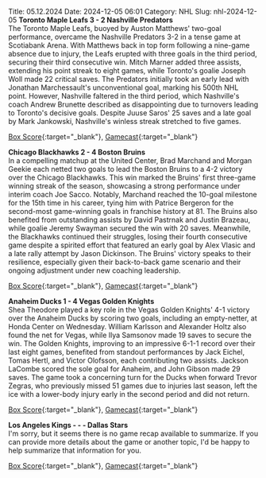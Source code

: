 Title: 05.12.2024
Date: 2024-12-05 06:01
Category: NHL 
Slug: nhl-2024-12-05 
**Toronto Maple Leafs 3 - 2 Nashville Predators**  
The Toronto Maple Leafs, buoyed by Auston Matthews' two-goal performance, overcame the Nashville Predators 3-2 in a tense game at Scotiabank Arena. With Matthews back in top form following a nine-game absence due to injury, the Leafs erupted with three goals in the third period, securing their third consecutive win. Mitch Marner added three assists, extending his point streak to eight games, while Toronto's goalie Joseph Woll made 22 critical saves. The Predators initially took an early lead with Jonathan Marchessault's unconventional goal, marking his 500th NHL point. However, Nashville faltered in the third period, which Nashville's coach Andrew Brunette described as disappointing due to turnovers leading to Toronto's decisive goals. Despite Juuse Saros' 25 saves and a late goal by Mark Jankowski, Nashville's winless streak stretched to five games. 

[Box Score](/gamecenter/nsh-vs-tor/2024/12/04/2024020406){:target="_blank"}, [Gamecast](https://www.nhl.com/news/nashville-predators-toronto-maple-leafs-game-recap-december-4){:target="_blank"}<br>

**Chicago Blackhawks 2 - 4 Boston Bruins**  
In a compelling matchup at the United Center, Brad Marchand and Morgan Geekie each netted two goals to lead the Boston Bruins to a 4-2 victory over the Chicago Blackhawks. This win marked the Bruins' first three-game winning streak of the season, showcasing a strong performance under interim coach Joe Sacco. Notably, Marchand reached the 10-goal milestone for the 15th time in his career, tying him with Patrice Bergeron for the second-most game-winning goals in franchise history at 81. The Bruins also benefited from outstanding assists by David Pastrnak and Justin Brazeau, while goalie Jeremy Swayman secured the win with 20 saves. Meanwhile, the Blackhawks continued their struggles, losing their fourth consecutive game despite a spirited effort that featured an early goal by Alex Vlasic and a late rally attempt by Jason Dickinson. The Bruins' victory speaks to their resilience, especially given their back-to-back game scenario and their ongoing adjustment under new coaching leadership. 

[Box Score](/gamecenter/bos-vs-chi/2024/12/04/2024020407){:target="_blank"}, [Gamecast](https://www.nhl.com/news/boston-bruins-chicago-blackhawks-game-recap-december-4){:target="_blank"}<br>

**Anaheim Ducks 1 - 4 Vegas Golden Knights**  
Shea Theodore played a key role in the Vegas Golden Knights' 4-1 victory over the Anaheim Ducks by scoring two goals, including an empty-netter, at Honda Center on Wednesday. William Karlsson and Alexander Holtz also found the net for Vegas, while Ilya Samsonov made 19 saves to secure the win. The Golden Knights, improving to an impressive 6-1-1 record over their last eight games, benefited from standout performances by Jack Eichel, Tomas Hertl, and Victor Olofsson, each contributing two assists. Jackson LaCombe scored the sole goal for Anaheim, and John Gibson made 29 saves. The game took a concerning turn for the Ducks when forward Trevor Zegras, who previously missed 51 games due to injuries last season, left the ice with a lower-body injury early in the second period and did not return. 

[Box Score](/gamecenter/vgk-vs-ana/2024/12/04/2024020408){:target="_blank"}, [Gamecast](https://www.nhl.com/news/vegas-golden-knights-anaheim-ducks-game-recap-december-4){:target="_blank"}<br>

**Los Angeles Kings - - - Dallas Stars**  
I'm sorry, but it seems there is no game recap available to summarize. If you can provide more details about the game or another topic, I'd be happy to help summarize that information for you. 

[Box Score](/gamecenter/dal-vs-lak/2024/12/04/2024020409){:target="_blank"}, [Gamecast](https://www.nhl.com/news/dallas-stars-los-angeles-kings-game-recap-december-4){:target="_blank"}<br>

